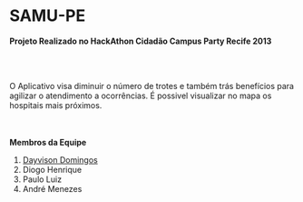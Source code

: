 SAMU-PE
====

<b>Projeto Realizado no HackAthon Cidadão Campus Party Recife 2013</b>

<br/>
<br/>

<p>
O Aplicativo visa diminuir o número de trotes e também trás benefícios para agilizar o atendimento a ocorrências.
É possivel visualizar no mapa os hospitais mais próximos.
<p>


<br/>
<br/>
<b>Membros da Equipe</b>
<br/>
<ol>
<li><a href="http://www.html.net/">Dayvison Domingos</a></li>
<li>Diogo Henrique</li>
<li>Paulo Luiz</li>
<li>André Menezes</li>
</ol>


